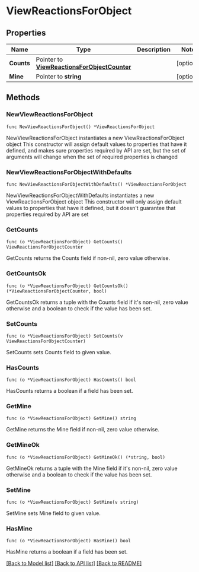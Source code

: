 # ViewReactionsForObject

## Properties

Name | Type | Description | Notes
------------ | ------------- | ------------- | -------------
**Counts** | Pointer to [**ViewReactionsForObjectCounter**](ViewReactionsForObjectCounter.md) |  | [optional] 
**Mine** | Pointer to **string** |  | [optional] 

## Methods

### NewViewReactionsForObject

`func NewViewReactionsForObject() *ViewReactionsForObject`

NewViewReactionsForObject instantiates a new ViewReactionsForObject object
This constructor will assign default values to properties that have it defined,
and makes sure properties required by API are set, but the set of arguments
will change when the set of required properties is changed

### NewViewReactionsForObjectWithDefaults

`func NewViewReactionsForObjectWithDefaults() *ViewReactionsForObject`

NewViewReactionsForObjectWithDefaults instantiates a new ViewReactionsForObject object
This constructor will only assign default values to properties that have it defined,
but it doesn't guarantee that properties required by API are set

### GetCounts

`func (o *ViewReactionsForObject) GetCounts() ViewReactionsForObjectCounter`

GetCounts returns the Counts field if non-nil, zero value otherwise.

### GetCountsOk

`func (o *ViewReactionsForObject) GetCountsOk() (*ViewReactionsForObjectCounter, bool)`

GetCountsOk returns a tuple with the Counts field if it's non-nil, zero value otherwise
and a boolean to check if the value has been set.

### SetCounts

`func (o *ViewReactionsForObject) SetCounts(v ViewReactionsForObjectCounter)`

SetCounts sets Counts field to given value.

### HasCounts

`func (o *ViewReactionsForObject) HasCounts() bool`

HasCounts returns a boolean if a field has been set.

### GetMine

`func (o *ViewReactionsForObject) GetMine() string`

GetMine returns the Mine field if non-nil, zero value otherwise.

### GetMineOk

`func (o *ViewReactionsForObject) GetMineOk() (*string, bool)`

GetMineOk returns a tuple with the Mine field if it's non-nil, zero value otherwise
and a boolean to check if the value has been set.

### SetMine

`func (o *ViewReactionsForObject) SetMine(v string)`

SetMine sets Mine field to given value.

### HasMine

`func (o *ViewReactionsForObject) HasMine() bool`

HasMine returns a boolean if a field has been set.


[[Back to Model list]](../README.md#documentation-for-models) [[Back to API list]](../README.md#documentation-for-api-endpoints) [[Back to README]](../README.md)


